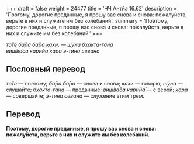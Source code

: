 +++
draft = false
weight = 24477
title = 'ЧЧ Антйа 16.62'
description = 'Поэтому, дорогие преданные, я прошу вас снова и снова: пожалуйста, верьте в них и служите им без колебаний.'
summary = 'Поэтому, дорогие преданные, я прошу вас снова и снова: пожалуйста, верьте в них и служите им без колебаний.'
+++

_та̄те ба̄ра ба̄ра кахи, — ш́уна бхакта-ган̣а  
виш́ва̄са карийа̄ кара э-тина севана_

## Пословный перевод

_та̄те_ — поэтому; _ба̄ра_ _ба̄ра_ — снова и снова; _кахи_ — говорю; _ш́уна_ — слушайте; _бхакта_\-_ган̣а_ — преданные; _виш́ва̄са_ _карийа̄_ — с верой; _кара_ — совершайте; _э_\-_тина_ _севана_ — служение этим трем.

## Перевод

**Поэтому, дорогие преданные, я прошу вас снова и снова: пожалуйста, верьте в них и служите им без колебаний.**
